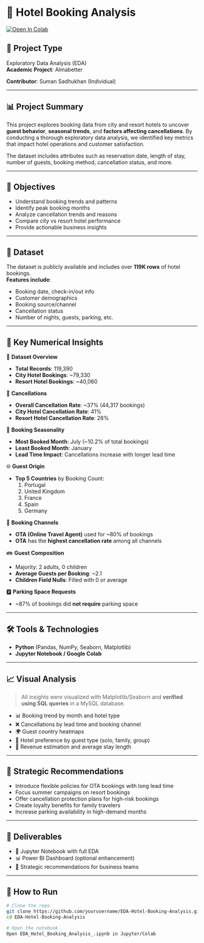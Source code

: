 # 🏨 Hotel Booking Analysis

[![Open In Colab](https://colab.research.google.com/assets/colab-badge.svg)](https://colab.research.google.com/github/techysuman27/EDA---Hotel_Booking_Analysis/blob/main/EDA_Hotel_Booking_Analysis_.ipynb)

## 📌 Project Type  
Exploratory Data Analysis (EDA)  
**Academic Project**: Almabetter

**Contributor**: Suman Sadhukhan (Individual)

---

## 📊 Project Summary

This project explores booking data from city and resort hotels to uncover **guest behavior**, **seasonal trends**, and **factors affecting cancellations**. By conducting a thorough exploratory data analysis, we identified key metrics that impact hotel operations and customer satisfaction.  

The dataset includes attributes such as reservation date, length of stay, number of guests, booking method, cancellation status, and more.

---

## 🧩 Objectives

- Understand booking trends and patterns  
- Identify peak booking months  
- Analyze cancellation trends and reasons  
- Compare city vs resort hotel performance  
- Provide actionable business insights  

---

## 📂 Dataset

The dataset is publicly available and includes over **119K rows** of hotel bookings.  
**Features include**:  
- Booking date, check-in/out info  
- Customer demographics  
- Booking source/channel  
- Cancellation status  
- Number of nights, guests, parking, etc.

---

## 🔢 Key Numerical Insights

📌 **Dataset Overview**  
- **Total Records**: 119,390  
- **City Hotel Bookings**: ~79,330  
- **Resort Hotel Bookings**: ~40,060  

🚫 **Cancellations**  
- **Overall Cancellation Rate**: ~37% (44,317 bookings)  
- **City Hotel Cancellation Rate**: 41%  
- **Resort Hotel Cancellation Rate**: 28%  

📆 **Booking Seasonality**  
- **Most Booked Month**: July (~10.2% of total bookings)  
- **Least Booked Month**: January  
- **Lead Time Impact**: Cancellations increase with longer lead time  

🌐 **Guest Origin**  
- **Top 5 Countries** by Booking Count:  
  1. Portugal  
  2. United Kingdom  
  3. France  
  4. Spain  
  5. Germany  

📲 **Booking Channels**  
- **OTA (Online Travel Agent)** used for ~80% of bookings  
- **OTA** has the **highest cancellation rate** among all channels  

👪 **Guest Composition**  
- Majority: 2 adults, 0 children  
- **Average Guests per Booking**: ~2.1  
- **Children Field Nulls**: Filled with 0 or average  

🅿️ **Parking Space Requests**  
- ~87% of bookings did **not require** parking space

---

## 🛠️ Tools & Technologies

- **Python** (Pandas, NumPy, Seaborn, Matplotlib)  
- **Jupyter Notebook / Google Colab**  

---

## 📈 Visual Analysis

> All insights were visualized with Matplotlib/Seaborn and **verified using SQL queries** in a MySQL database.

- 📊 Booking trend by month and hotel type  
- ❌ Cancellations by lead time and booking channel  
- 🌍 Guest country heatmaps  
- 🏨 Hotel preference by guest type (solo, family, group)  
- 🧾 Revenue estimation and average stay length  

---


## 🎯 Strategic Recommendations

- Introduce flexible policies for OTA bookings with long lead time  
- Focus summer campaigns on resort bookings  
- Offer cancellation protection plans for high-risk bookings  
- Create loyalty benefits for family travelers  
- Increase parking availability in high-demand months

---

## 📁 Deliverables

- 📒 Jupyter Notebook with full EDA  
- 📊 Power BI Dashboard (optional enhancement)   
- 🧠 Strategic recommendations for business teams

---

## 🚀 How to Run

```bash
# Clone the repo
git clone https://github.com/yourusername/EDA-Hotel-Booking-Analysis.git
cd EDA-Hotel-Booking-Analysis

# Open the notebook
Open EDA_Hotel_Booking_Analysis_.ipynb in Jupyter/Colab
